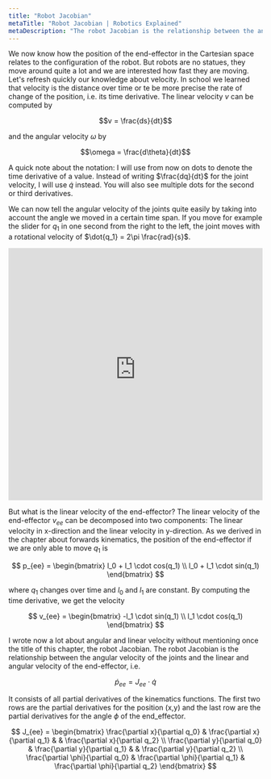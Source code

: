 ```yaml
---
title: "Robot Jacobian"
metaTitle: "Robot Jacobian | Robotics Explained"
metaDescription: "The robot Jacobian is the relationship between the angular velocity of the joints and the linear  and angular velocity of the end-effector"
---
```


We now know how the position of the end-effector in the Cartesian space relates to the configuration of the robot. But robots are no statues, they move around quite a lot and we are interested how fast they are moving. Let's refresh quickly our knowledge about velocity. In school we learned that velocity is the distance over time or te be more precise the rate of change of the position, i.e. its time derivative. The linear velocity $v$ can be computed by

$$v = \frac{ds}{dt}$$

and the angular velocity $\omega$ by

$$\omega = \frac{d\theta}{dt}$$

A quick note about the notation: I will use from now on dots to denote the time derivative of a value. Instead of writing $\frac{dq}{dt}$ for the joint velocity, I will use $\dot{q}$ instead. You will also see multiple dots for the second or third derivatives.

We can now tell the angular velocity of the joints quite easily by taking into account the angle we moved in a certain time span.
If you move for example the slider for $q_1$ in one second from the right to the left, the joint moves with a rotational velocity of $\dot{q_1} = 2\pi \frac{rad}{s}$.

<iframe src="https://kinematics.robotics-explained.com?q0&q2" title="Robot Kinematics" width="100%" height="500" frameborder="0"></iframe>

But what is the linear velocity of the end-effector? The linear velocity of the end-effector $v_{ee}$ can be decomposed into two components: The linear velocity in x-direction and the linear velocity in y-direction. As we derived in the chapter about forwards kinematics, the position of the end-effector if we are only able to move $q_1$ is

$$
p_{ee} =
\begin{bmatrix}
l_0 + l_1 \cdot cos(q_1) \\
l_0 + l_1 \cdot sin(q_1)
\end{bmatrix}
$$

where $q_1$ changes over time and $l_0$ and $l_1$ are constant. By computing the time derivative, we get the velocity

$$
v_{ee} =
\begin{bmatrix}
-l_1 \cdot sin(q_1) \\
l_1 \cdot cos(q_1)
\end{bmatrix}
$$

I wrote now a lot about angular and linear velocity without mentioning once the title of this chapter, the robot Jacobian. The robot Jacobian is the relationship between the angular velocity of the joints and the linear and angular velocity of the end-effector, i.e.

$$\dot{p}_{ee} = J_{ee} \cdot \dot{q}$$

It consists of all partial derivatives of the kinematics functions. The first two rows are the partial derivatives for the position (x,y) and the last row are the partial derivatives for the angle $\phi$ of the end_effector.

$$
J_{ee} =
\begin{bmatrix}
\frac{\partial x}{\partial q_0} & \frac{\partial x}{\partial q_1} & & \frac{\partial x}{\partial q_2} \\
\frac{\partial y}{\partial q_0} & \frac{\partial y}{\partial q_1} & & \frac{\partial y}{\partial q_2} \\
\frac{\partial \phi}{\partial q_0} & \frac{\partial \phi}{\partial q_1} & \frac{\partial \phi}{\partial q_2}
\end{bmatrix}
$$
